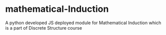 # mathematical-Induction
A python developed JS deployed module for Mathematical Induction which is a part of Discrete Structure course 
